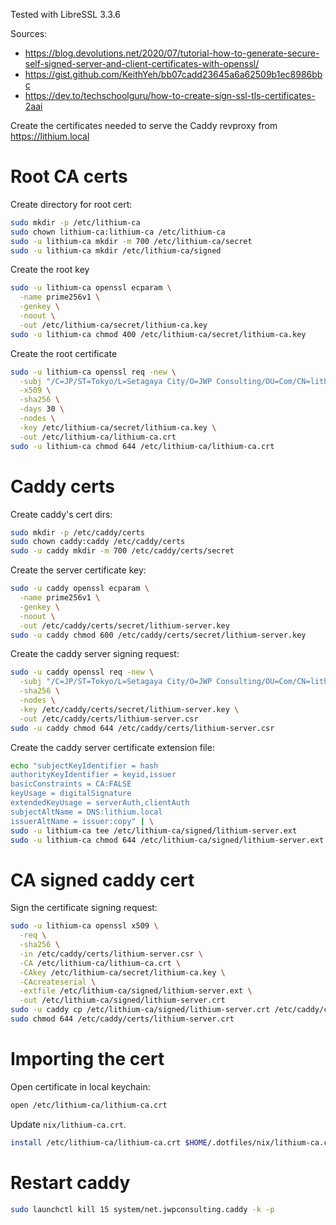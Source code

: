 Tested with LibreSSL 3.3.6

Sources:

- https://blog.devolutions.net/2020/07/tutorial-how-to-generate-secure-self-signed-server-and-client-certificates-with-openssl/
- https://gist.github.com/KeithYeh/bb07cadd23645a6a62509b1ec8986bbc
- https://dev.to/techschoolguru/how-to-create-sign-ssl-tls-certificates-2aai

Create the certificates needed to serve the Caddy revproxy from
https://lithium.local

# Root CA certs

Create directory for root cert:

```bash
sudo mkdir -p /etc/lithium-ca
sudo chown lithium-ca:lithium-ca /etc/lithium-ca
sudo -u lithium-ca mkdir -m 700 /etc/lithium-ca/secret
sudo -u lithium-ca mkdir /etc/lithium-ca/signed
```

Create the root key

```bash
sudo -u lithium-ca openssl ecparam \
  -name prime256v1 \
  -genkey \
  -noout \
  -out /etc/lithium-ca/secret/lithium-ca.key
sudo -u lithium-ca chmod 400 /etc/lithium-ca/secret/lithium-ca.key
```

Create the root certificate

```bash
sudo -u lithium-ca openssl req -new \
  -subj "/C=JP/ST=Tokyo/L=Setagaya City/O=JWP Consulting/OU=Com/CN=lithium Root" \
  -x509 \
  -sha256 \
  -days 30 \
  -nodes \
  -key /etc/lithium-ca/secret/lithium-ca.key \
  -out /etc/lithium-ca/lithium-ca.crt
sudo -u lithium-ca chmod 644 /etc/lithium-ca/lithium-ca.crt
```

# Caddy certs

Create caddy's cert dirs:

```bash
sudo mkdir -p /etc/caddy/certs
sudo chown caddy:caddy /etc/caddy/certs
sudo -u caddy mkdir -m 700 /etc/caddy/certs/secret
```

Create the server certificate key:

```bash
sudo -u caddy openssl ecparam \
  -name prime256v1 \
  -genkey \
  -noout \
  -out /etc/caddy/certs/secret/lithium-server.key
sudo -u caddy chmod 600 /etc/caddy/certs/secret/lithium-server.key
```

Create the caddy server signing request:

```bash
sudo -u caddy openssl req -new \
  -subj "/C=JP/ST=Tokyo/L=Setagaya City/O=JWP Consulting/OU=Com/CN=lithium.local" \
  -sha256 \
  -nodes \
  -key /etc/caddy/certs/secret/lithium-server.key \
  -out /etc/caddy/certs/lithium-server.csr
sudo -u caddy chmod 644 /etc/caddy/certs/lithium-server.csr
```

Create the caddy server certificate extension file:

```bash
echo "subjectKeyIdentifier = hash
authorityKeyIdentifier = keyid,issuer
basicConstraints = CA:FALSE
keyUsage = digitalSignature
extendedKeyUsage = serverAuth,clientAuth
subjectAltName = DNS:lithium.local
issuerAltName = issuer:copy" | \
sudo -u lithium-ca tee /etc/lithium-ca/signed/lithium-server.ext
sudo -u lithium-ca chmod 644 /etc/lithium-ca/signed/lithium-server.ext
```

# CA signed caddy cert

Sign the certificate signing request:

```bash
sudo -u lithium-ca openssl x509 \
  -req \
  -sha256 \
  -in /etc/caddy/certs/lithium-server.csr \
  -CA /etc/lithium-ca/lithium-ca.crt \
  -CAkey /etc/lithium-ca/secret/lithium-ca.key \
  -CAcreateserial \
  -extfile /etc/lithium-ca/signed/lithium-server.ext \
  -out /etc/lithium-ca/signed/lithium-server.crt
sudo -u caddy cp /etc/lithium-ca/signed/lithium-server.crt /etc/caddy/certs/
sudo chmod 644 /etc/caddy/certs/lithium-server.crt
```

# Importing the cert

Open certificate in local keychain:

```bash
open /etc/lithium-ca/lithium-ca.crt
```

Update `nix/lithium-ca.crt`.

```bash
install /etc/lithium-ca/lithium-ca.crt $HOME/.dotfiles/nix/lithium-ca.crt
```

# Restart caddy

```bash
sudo launchctl kill 15 system/net.jwpconsulting.caddy -k -p
```
